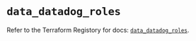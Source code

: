 # `data_datadog_roles`

Refer to the Terraform Registory for docs: [`data_datadog_roles`](https://registry.terraform.io/providers/datadog/datadog/3.31.0/docs/data-sources/roles).
